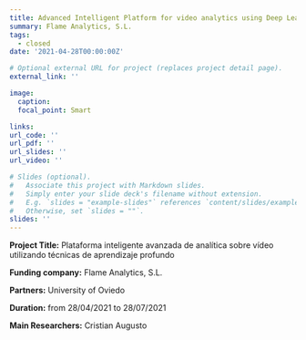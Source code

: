 ```yaml
---
title: Advanced Intelligent Platform for video analytics using Deep Learning.
summary: Flame Analytics, S.L.
tags:
  - closed
date: '2021-04-28T00:00:00Z'

# Optional external URL for project (replaces project detail page).
external_link: ''

image:
  caption: 
  focal_point: Smart

links:
url_code: ''
url_pdf: ''
url_slides: ''
url_video: ''

# Slides (optional).
#   Associate this project with Markdown slides.
#   Simply enter your slide deck's filename without extension.
#   E.g. `slides = "example-slides"` references `content/slides/example-slides.md`.
#   Otherwise, set `slides = ""`.
slides: ''
---
```

**Project Title:** Plataforma inteligente avanzada de analítica sobre vídeo utilizando técnicas de aprendizaje profundo

**Funding company:** Flame Analytics, S.L.


**Partners:** University of Oviedo	


**Duration:** from 28/04/2021 to 28/07/2021


**Main Researchers:** Cristian Augusto


